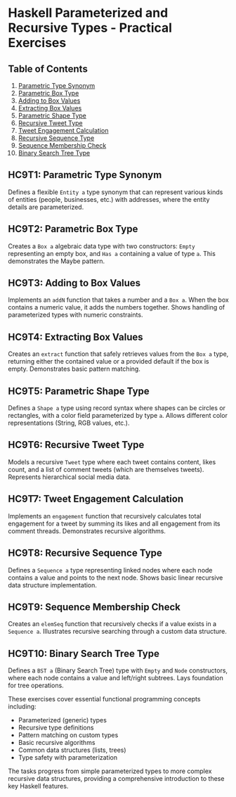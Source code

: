 # Haskell Parameterized and Recursive Types - Practical Exercises

## Table of Contents

1. [Parametric Type Synonym](#hc9t1-parametric-type-synonym)
2. [Parametric Box Type](#hc9t2-parametric-box-type)
3. [Adding to Box Values](#hc9t3-adding-to-box-values)
4. [Extracting Box Values](#hc9t4-extracting-box-values)
5. [Parametric Shape Type](#hc9t5-parametric-shape-type)
6. [Recursive Tweet Type](#hc9t6-recursive-tweet-type)
7. [Tweet Engagement Calculation](#hc9t7-tweet-engagement-calculation)
8. [Recursive Sequence Type](#hc9t8-recursive-sequence-type)
9. [Sequence Membership Check](#hc9t9-sequence-membership-check)
10. [Binary Search Tree Type](#hc9t10-binary-search-tree-type)

## HC9T1: Parametric Type Synonym

Defines a flexible `Entity a` type synonym that can represent various kinds of entities (people, businesses, etc.) with addresses, where the entity details are parameterized.

## HC9T2: Parametric Box Type

Creates a `Box a` algebraic data type with two constructors: `Empty` representing an empty box, and `Has a` containing a value of type `a`. This demonstrates the Maybe pattern.

## HC9T3: Adding to Box Values

Implements an `addN` function that takes a number and a `Box a`. When the box contains a numeric value, it adds the numbers together. Shows handling of parameterized types with numeric constraints.

## HC9T4: Extracting Box Values

Creates an `extract` function that safely retrieves values from the `Box a` type, returning either the contained value or a provided default if the box is empty. Demonstrates basic pattern matching.

## HC9T5: Parametric Shape Type

Defines a `Shape a` type using record syntax where shapes can be circles or rectangles, with a color field parameterized by type `a`. Allows different color representations (String, RGB values, etc.).

## HC9T6: Recursive Tweet Type

Models a recursive `Tweet` type where each tweet contains content, likes count, and a list of comment tweets (which are themselves tweets). Represents hierarchical social media data.

## HC9T7: Tweet Engagement Calculation

Implements an `engagement` function that recursively calculates total engagement for a tweet by summing its likes and all engagement from its comment threads. Demonstrates recursive algorithms.

## HC9T8: Recursive Sequence Type

Defines a `Sequence a` type representing linked nodes where each node contains a value and points to the next node. Shows basic linear recursive data structure implementation.

## HC9T9: Sequence Membership Check

Creates an `elemSeq` function that recursively checks if a value exists in a `Sequence a`. Illustrates recursive searching through a custom data structure.

## HC9T10: Binary Search Tree Type

Defines a `BST a` (Binary Search Tree) type with `Empty` and `Node` constructors, where each node contains a value and left/right subtrees. Lays foundation for tree operations.

These exercises cover essential functional programming concepts including:
- Parameterized (generic) types
- Recursive type definitions
- Pattern matching on custom types
- Basic recursive algorithms
- Common data structures (lists, trees)
- Type safety with parameterization

The tasks progress from simple parameterized types to more complex recursive data structures, providing a comprehensive introduction to these key Haskell features.

